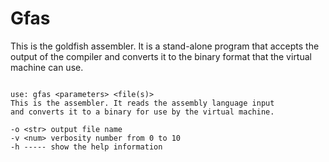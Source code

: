 # Gfas
This is the goldfish assembler. It is a stand-alone program that accepts the output of the compiler and converts it to the binary format that the virtual machine can use.

```

use: gfas <parameters> <file(s)>
This is the assembler. It reads the assembly language input
and converts it to a binary for use by the virtual machine.

-o <str> output file name
-v <num> verbosity number from 0 to 10
-h ----- show the help information

```
